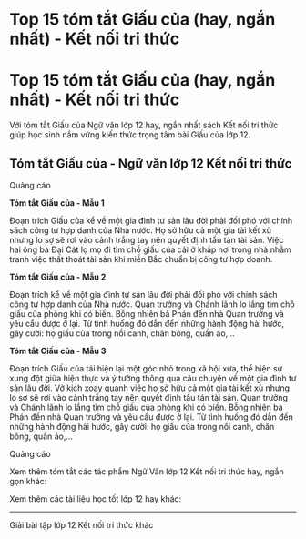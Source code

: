 # Top 15 tóm tắt Giấu của (hay, ngắn nhất) - Kết nối tri thức

# Top 15 tóm tắt Giấu của (hay, ngắn nhất) - Kết nối tri thức

Với tóm tắt Giấu của Ngữ văn lớp 12 hay, ngắn nhất sách Kết nối tri thức giúp học sinh nắm vững kiến thức trọng tâm bài Giấu của lớp 12.

## Tóm tắt Giấu của - Ngữ văn lớp 12 Kết nối tri thức

Quảng cáo

**Tóm tắt Giấu của - Mẫu 1**

Đoạn trích Giấu của kể về một gia đình tư sản lâu đời phải đối phó với chính sách công tư hợp danh của Nhà nước. Họ sở hữu cả một gia tài kết xù nhưng lo sợ sẽ rơi vào cảnh trắng tay nên quyết định tẩu tán tài sản. Việc hai ông bà Đại Cát lọ mọ đi tìm chỗ giấu của cải ở khắp nơi trong nhà nhằm tranh việc thất thoát tài sản khi miền Bắc chuẩn bị công tư hợp doanh.

**Tóm tắt Giấu của - Mẫu 2**

Đoạn trích kể về một gia đình tư sản lâu đời phải đối phó với chính sách công tư hợp danh của Nhà nước. Quan trưởng và Chánh lãnh lo lắng tìm chỗ giấu của phòng khi có biến. Bỗng nhiên bà Phán đến nhà Quan trưởng và yêu cầu được ở lại. Từ tình huống đó dẫn đến những hành động hài hước, gây cười: họ giấu của trong nồi canh, chăn bông, quần áo,…

**Tóm tắt Giấu của - Mẫu 3**

Đoạn trích Giấu của tái hiện lại một góc nhỏ trong xã hội xưa, thể hiện sự xung đột giữa hiện thực và ý tưởng thông qua câu chuyện về một gia đình tư sản lâu đời. Vở kịch xoay quanh việc họ sở hữu cả một gia tài kết xù nhưng lo sợ sẽ rơi vào cảnh trắng tay nên quyết định tẩu tán tài sản. Quan trưởng và Chánh lãnh lo lắng tìm chỗ giấu của phòng khi có biến. Bỗng nhiên bà Phán đến nhà Quan trưởng và yêu cầu được ở lại. Từ tình huống đó dẫn đến những hành động hài hước, gây cười: họ giấu của trong nồi canh, chăn bông, quần áo,…

Quảng cáo

Xem thêm tóm tắt các tác phẩm Ngữ Văn lớp 12 Kết nối tri thức hay, ngắn gọn khác:

Xem thêm các tài liệu học tốt lớp 12 hay khác:

* * *

Giải bài tập lớp 12 Kết nối tri thức khác

